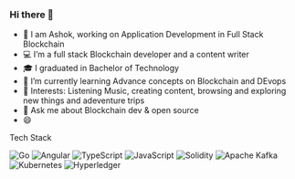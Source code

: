  ### Hi there 👋



- 👀 I am Ashok, working on Application Development in Full Stack Blockchain
- 💻 I’m a full stack Blockchain developer and a content writer  
- 🎓 I graduated in Bachelor of Technology
- 🌱 I’m currently learning Advance concepts on Blockchain and DEvops
- 💞️ Interests: Listening Music, creating content, browsing and exploring new things and adeventure trips
- 💬 Ask me about Blockchain dev & open source
- 😄 

Tech Stack


![Go](https://img.shields.io/badge/go-%2300ADD8.svg?style=for-the-badge&logo=go&logoColor=white)
![Angular](https://img.shields.io/badge/angular-%23DD0031.svg?style=for-the-badge&logo=angular&logoColor=white)
![TypeScript](https://img.shields.io/badge/typescript-%23007ACC.svg?style=for-the-badge&logo=typescript&logoColor=white)
![JavaScript](https://img.shields.io/badge/javascript-%23323330.svg?style=for-the-badge&logo=javascript&logoColor=%23F7DF1E)
![Solidity](https://img.shields.io/badge/Solidity-%23363636.svg?style=for-the-badge&logo=solidity&logoColor=white)
![Apache Kafka](https://img.shields.io/badge/Apache%20Kafka-000?style=for-the-badge&logo=apachekafka)
![Kubernetes](https://img.shields.io/badge/kubernetes-%23326ce5.svg?style=for-the-badge&logo=kubernetes&logoColor=white)
![Hyperledger](https://img.shields.io/badge/hyperledger-2F3134?style=for-the-badge&logo=hyperledger&logoColor=white)
